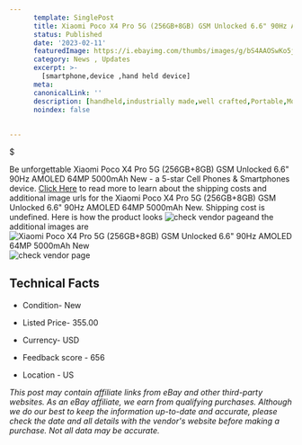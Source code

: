 ```yaml
---
      template: SinglePost
      title: Xiaomi Poco X4 Pro 5G (256GB+8GB) GSM Unlocked 6.6" 90Hz AMOLED 64MP 5000mAh New
      status: Published
      date: '2023-02-11'
      featuredImage: https://i.ebayimg.com/thumbs/images/g/bS4AAOSwKo5j5qbi/s-l225.jpg
      category: News , Updates
      excerpt: >-
        [smartphone,device ,hand held device]
      meta:
      canonicalLink: ''
      description: [handheld,industrially made,well crafted,Portable,Mobile,Compact,Convenient,Lightweight,Maneuverable,Man-portable,Miniature,Carriable,Hand-held,Light,Holdable,Transportable,Mobile device,Pocket-sized,On-the-go,Wireless,Cordless,Compact size,Convenient size, smartphone,device ,hand held device]
      noindex: false
      
        
---
```

$

Be unforgettable Xiaomi Poco X4 Pro 5G (256GB+8GB) GSM Unlocked 6.6" 90Hz AMOLED 64MP 5000mAh New - a 5-star Cell Phones & Smartphones device. [Click Here](https://www.ebay.com/itm/334741327152?hash=item4df0234d30%3Ag%3AbS4AAOSwKo5j5qbi&mkevt=1&mkcid=1&mkrid=711-53200-19255-0&campid=%253CePNCampaignId%253E&customid=%253CreferenceId%253E&toolid=10049) to read more to learn about the shipping costs and additional image urls for the Xiaomi Poco X4 Pro 5G (256GB+8GB) GSM Unlocked 6.6" 90Hz AMOLED 64MP 5000mAh New. Shipping cost is undefined. Here is how the product looks ![check vendor page](https://i.ebayimg.com/thumbs/images/g/bS4AAOSwKo5j5qbi/s-l225.jpg)and the additional images are![Xiaomi Poco X4 Pro 5G (256GB+8GB) GSM Unlocked 6.6" 90Hz AMOLED 64MP 5000mAh New](https://i.ebayimg.com/images/g/bS4AAOSwKo5j5qbi/s-l1600.jpg)![check vendor page]()



 ## Technical Facts 



     
      

 - Condition- New 


      

 - Listed Price- 355.00 


      

 - Currency- USD 


      

 - Feedback score - 656 


      

 - Location - US 


      
      

 *_This post may contain affiliate links from eBay and other third-party websites. As an eBay affiliate, we earn from qualifying purchases. Although we do our best to keep the information up-to-date and accurate, please check the date and all details with the vendor's website before making a purchase. Not all data may be accurate._*







